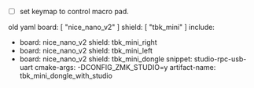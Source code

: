 - [ ] set keymap to control macro pad.



old yaml
 board: [ "nice_nano_v2" ]
 shield: [ "tbk_mini" ]
 include:
   - board: nice_nano_v2
     shield: tbk_mini_right
   - board: nice_nano_v2
     shield: tbk_mini_left
   - board: nice_nano_v2
     shield: tbk_mini_dongle
     snippet: studio-rpc-usb-uart
     cmake-args: -DCONFIG_ZMK_STUDIO=y
     artifact-name: tbk_mini_dongle_with_studio

